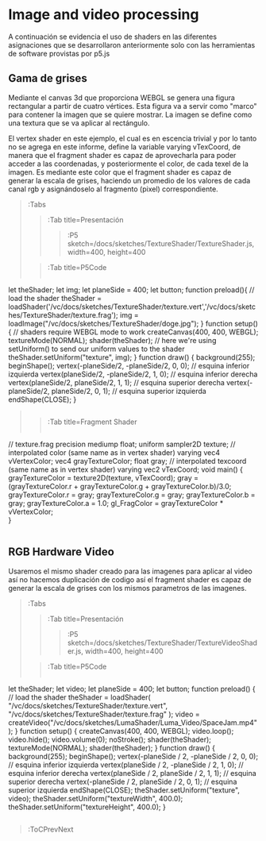 # Image and video processing


A continuación se evidencia el uso de shaders en las diferentes asignaciones que se desarrollaron anteriormente solo con las herramientas de software provistas por p5.js

## Gama de grises

Mediante el canvas 3d que proporciona WEBGL se genera una figura rectangular a partir de cuatro vértices. Esta figura va a servir como "marco" para contener la imagen que se quiere mostrar. La imagen se define como una textura que se va aplicar al rectángulo.

El vertex shader en este ejemplo, el cual es en escencia trivial y por lo tanto no se agrega en este informe, define la variable varying vTexCoord, de manera que el fragment shader es capaz de aprovecharla para poder acceder a las coordenadas, y posteriormente el color, de cada texel de la imagen. Es mediante este color que el fragment shader es capaz de generar la escala de grises, haciendo un promedio de los valores de cada canal rgb y asignándoselo al fragmento (pixel) correspondiente.

> :Tabs
> > :Tab title=Presentación
> > >
> > > :P5 sketch=/docs/sketches/TextureShader/TextureShader.js, width=400, height=400
>
> > :Tab title=P5Code
> >
> > ```js
let theShader;
let img;
let planeSide = 400;
let button;
function preload(){
  // load the shader
  theShader = loadShader('/vc/docs/sketches/TextureShader/texture.vert','/vc/docs/sketches/TextureShader/texture.frag');
  img = loadImage("/vc/docs/sketches/TextureShader/doge.jpg");
}
function setup() {
  // shaders require WEBGL mode to work
  createCanvas(400, 400, WEBGL);
  textureMode(NORMAL);
  shader(theShader);
  // here we're using setUniform() to send our uniform values to the shader
  theShader.setUniform("texture", img);
}
function draw() {
  background(255);
  beginShape();
  vertex(-planeSide/2, -planeSide/2, 0, 0); // esquina inferior izquierda
  vertex(planeSide/2, -planeSide/2, 1, 0); // esquina inferior derecha
  vertex(planeSide/2, planeSide/2, 1, 1); // esquina superior derecha
  vertex(-planeSide/2, planeSide/2, 0, 1); // esquina superior izquierda
  endShape(CLOSE);
}
> > ```
>
> > :Tab title=Fragment Shader
> >
> > ```glsl
// texture.frag 
precision mediump float;
uniform sampler2D texture;
// interpolated color (same name as in vertex shader)
varying vec4 vVertexColor;
vec4 grayTextureColor;
float gray;
// interpolated texcoord (same name as in vertex shader)
varying vec2 vTexCoord;
void main() {
  grayTextureColor = texture2D(texture, vTexCoord);
  gray = (grayTextureColor.r + grayTextureColor.g + grayTextureColor.b)/3.0;
  grayTextureColor.r = gray;
  grayTextureColor.g = gray;
  grayTextureColor.b = gray;
  grayTextureColor.a = 1.0;
  gl_FragColor = grayTextureColor * vVertexColor;  
}
> > ```

## RGB Hardware Video

Usaremos el mismo shader creado para las imagenes para aplicar al video así no hacemos duplicación de codigo así el fragment shader es capaz de generar la escala de grises con los mismos parametros de las imagenes.

> :Tabs
> > :Tab title=Presentación
> > >
> > > :P5 sketch=/docs/sketches/TextureShader/TextureVideoShader.js, width=400, height=400
>
> > :Tab title=P5Code
> >
> > ```js
let theShader;
let video;
let planeSide = 400;
let button;
function preload() {
  // load the shader
  theShader = loadShader(
    "/vc/docs/sketches/TextureShader/texture.vert",
    "/vc/docs/sketches/TextureShader/texture.frag"
  );
  video = createVideo("/vc/docs/sketches/LumaShader/Luma_Video/SpaceJam.mp4");
}
function setup() {
  createCanvas(400, 400, WEBGL);
  video.loop();
  video.hide();
  video.volume(0);
  noStroke();
  shader(theShader);
  textureMode(NORMAL);
  shader(theShader);
}
function draw() {
  background(255);
  beginShape();
  vertex(-planeSide / 2, -planeSide / 2, 0, 0); // esquina inferior izquierda
  vertex(planeSide / 2, -planeSide / 2, 1, 0); // esquina inferior derecha
  vertex(planeSide / 2, planeSide / 2, 1, 1); // esquina superior derecha
  vertex(-planeSide / 2, planeSide / 2, 0, 1); // esquina superior izquierda
  endShape(CLOSE);
  theShader.setUniform("texture", video);
  theShader.setUniform("textureWidth", 400.0);
  theShader.setUniform("textureHeight", 400.0);
}
> > ```
>

> :ToCPrevNext